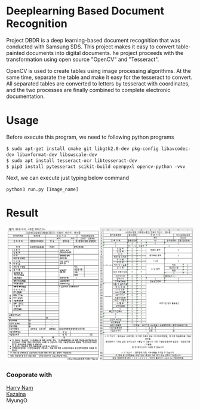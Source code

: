 # Deeplearning Based Document Recognition

Project DBDR is a deep learning-based document recognition that was conducted with Samsung SDS. This project makes it easy to convert table-painted documents into digital documents. he project proceeds with the transformation using open source "OpenCV" and "Tesseract".  
  
OpenCV is used to create tables using image processing algorithms. At the same time, separate the table and make it easy for the tesseract to convert. All separated tables are converted to letters by tesseract with coordinates, and the two processes are finally combined to complete electronic documentation.  

# Usage
Before execute this program, we need to following python programs  
```
$ sudo apt-get install cmake git libgtk2.0-dev pkg-config libavcodec-dev libavformat-dev libswscale-dev
$ sudo apt install tesseract-ocr libtesseract-dev
$ pip3 install pytesseract scikit-build openpyxl opencv-python -vvv
```
Next, we can execute just typing below command  

```
python3 run.py [Image_name]
```

# Result
![result](./Result/result.PNG)
  
  
### Cooporate with
[Harry Nam](https://github.com/HaeUlNam)  
[Kazaina](https://github.com/kazaina)  
MyungO